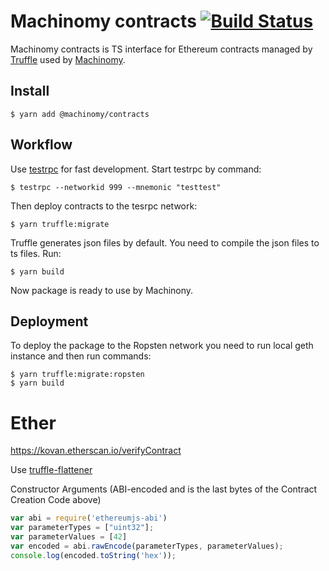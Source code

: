 # Machinomy contracts [![Build Status][travis-img]][travis]
[travis]: https://travis-ci.org/machinomy/machinomy-contracts
[travis-img]: https://img.shields.io/travis/machinomy/machinomy-contracts.svg

Machinomy contracts is TS interface for Ethereum contracts managed by [Truffle](https://github.com/trufflesuite/truffle) used by [Machinomy](https://github.com/machinomy/machinomy).

## Install
```
$ yarn add @machinomy/contracts
```

## Workflow
Use [testrpc](https://github.com/ethereumjs/testrpc) for fast development. Start testrpc by command:
```
$ testrpc --networkid 999 --mnemonic "testtest"
```

Then deploy contracts to the tesrpc network:
```
$ yarn truffle:migrate
```

Truffle generates json files by default. You need to compile the json files to ts files. Run:
```
$ yarn build
```
Now package is ready to use by Machinony.

## Deployment
To deploy the package to the Ropsten network you need to run local geth instance and then run commands:
```
$ yarn truffle:migrate:ropsten
$ yarn build
```

# Ether


https://kovan.etherscan.io/verifyContract

Use [truffle-flattener](https://github.com/alcuadrado/truffle-flattener) 

Constructor Arguments (ABI-encoded and is the last bytes of the Contract Creation Code above)

```js
var abi = require('ethereumjs-abi')
var parameterTypes = ["uint32"];
var parameterValues = [42]
var encoded = abi.rawEncode(parameterTypes, parameterValues);
console.log(encoded.toString('hex'));
```